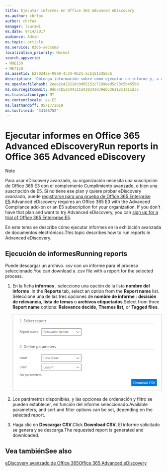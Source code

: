 ```yaml
---
title: Ejecutar informes en Office 365 Advanced eDiscovery
ms.author: chrfox
author: chrfox
manager: laurawi
ms.date: 9/14/2017
audience: Admin
ms.topic: article
ms.service: O365-seccomp
localization_priority: Normal
search.appverid:
- MOE150
- MET150
ms.assetid: b270243e-99a0-4c34-9b21-acb1512d56c6
description: 'Obtenga información sobre cómo ejecutar un informe y, a continuación, descargar el archivo. csv en la exhibición avanzada de documentos electrónicos de Office 365.  '
ms.openlocfilehash: 2eee2c423210c9d65152c7299eed5c73c5b455b0
ms.sourcegitcommit: 9d67cb52544321a430343d39eb336112c1a11d35
ms.translationtype: MT
ms.contentlocale: es-ES
ms.lasthandoff: 05/17/2019
ms.locfileid: "34156752"
---
```

# <a name="run-reports-in-office-365-advanced-ediscovery"></a><span data-ttu-id="e7bd9-103">Ejecutar informes en Office 365 Advanced eDiscovery</span><span class="sxs-lookup"><span data-stu-id="e7bd9-103">Run reports in Office 365 Advanced eDiscovery</span></span>

> [!NOTE]
> <span data-ttu-id="e7bd9-p101">Para usar eDiscovery avanzado, su organización necesita una suscripción de Office 365 E3 con el complemento Cumplimiento avanzado, o bien una suscripción de E5. Si no tiene ese plan y quiere probar eDiscovery avanzado, puede [registrarse para una prueba de Office 365 Enterprise E5](https://go.microsoft.com/fwlink/p/?LinkID=698279).</span><span class="sxs-lookup"><span data-stu-id="e7bd9-p101">Advanced eDiscovery requires an Office 365 E3 with the Advanced Compliance add-on or an E5 subscription for your organization. If you don't have that plan and want to try Advanced eDiscovery, you can [sign up for a trial of Office 365 Enterprise E5](https://go.microsoft.com/fwlink/p/?LinkID=698279).</span></span> 
  
<span data-ttu-id="e7bd9-106">En este tema se describe cómo ejecutar informes en la exhibición avanzada de documentos electrónicos.</span><span class="sxs-lookup"><span data-stu-id="e7bd9-106">This topic describes how to run reports in Advanced eDiscovery.</span></span>
  
## <a name="running-reports"></a><span data-ttu-id="e7bd9-107">Ejecución de informes</span><span class="sxs-lookup"><span data-stu-id="e7bd9-107">Running reports</span></span>

<span data-ttu-id="e7bd9-108">Puede descargar un archivo. csv con un informe para el proceso seleccionado.</span><span class="sxs-lookup"><span data-stu-id="e7bd9-108">You can download a .csv file with a report for the selected process.</span></span>
  
1. <span data-ttu-id="e7bd9-109">En la ficha **informes** , seleccione una opción de la lista **nombre del informe** .</span><span class="sxs-lookup"><span data-stu-id="e7bd9-109">In the **Reports** tab, select an option from the **Report name** list.</span></span> <span data-ttu-id="e7bd9-110">Seleccione una de las tres opciones de **nombre de informe** : **decisión de relevancia**, **lista de temas** o **archivos etiquetados**.</span><span class="sxs-lookup"><span data-stu-id="e7bd9-110">Select from three **Report name** options: **Relevance decide**, **Themes list,** or **Tagged files**.</span></span>
    
    ![Informes de análisis de exhibición de documentos electrónicos](media/f16aee7a-508f-4acc-99bc-a2c8dec01312.png)
  
2. <span data-ttu-id="e7bd9-112">Los parámetros disponibles, y las opciones de ordenación y filtro se pueden establecer, en función del informe seleccionado.</span><span class="sxs-lookup"><span data-stu-id="e7bd9-112">Available parameters, and sort and filter options can be set, depending on the selected report.</span></span> 
    
3. <span data-ttu-id="e7bd9-113">Haga clic en **Descargar CSV**.</span><span class="sxs-lookup"><span data-stu-id="e7bd9-113">Click **Download CSV**.</span></span> <span data-ttu-id="e7bd9-114">El informe solicitado se genera y se descarga.</span><span class="sxs-lookup"><span data-stu-id="e7bd9-114">The requested report is generated and downloaded.</span></span>
    
## <a name="see-also"></a><span data-ttu-id="e7bd9-115">Vea también</span><span class="sxs-lookup"><span data-stu-id="e7bd9-115">See also</span></span>

[<span data-ttu-id="e7bd9-116">eDiscovery avanzado de Office 365</span><span class="sxs-lookup"><span data-stu-id="e7bd9-116">Office 365 Advanced eDiscovery</span></span>](office-365-advanced-ediscovery.md)


